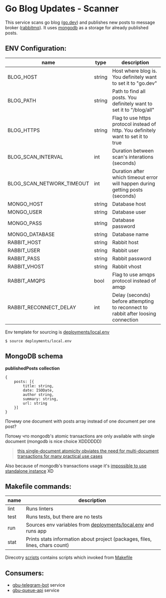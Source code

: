 # Go Blog Updates - Scanner
This service scans go blog ([go.dev](https://go.dev)) and publishes new posts to message broker ([rabbitmq](https://www.rabbitmq.com/)).
It uses [mongodb](https://www.mongodb.com/) as a storage for already published posts.

## ENV Configuration:
| name                      | type   | description                                                                        |
| ------------------------- | ------ | ---------------------------------------------------------------------------------- |
| BLOG_HOST                 | string | Host where blog is. You definitely want to set it to "go.dev"                      |
| BLOG_PATH                 | string | Path to find all posts. You definitely want to set it to "/blog/all"               |
| BLOG_HTTPS                | string | Flag to use https protocol instead of http. You definitely want to set it to true  |
| BLOG_SCAN_INTERVAL        | int    | Duration between scan's interations (seconds)                                      |
| BLOG_SCAN_NETWORK_TIMEOUT | int    | Duration after which timeout error will happen during getting posts (seconds)      |
| MONGO_HOST                | string | Database host                                                                      |
| MONGO_USER                | string | Database user                                                                      |
| MONGO_PASS                | string | Database password                                                                  |
| MONGO_DATABASE            | string | Database name                                                                      |
| RABBIT_HOST               | string | Rabbit host                                                                        |
| RABBIT_USER               | string | Rabbit user                                                                        |
| RABBIT_PASS               | string | Rabbit password                                                                    |
| RABBIT_VHOST              | string | Rabbit vhost                                                                       |
| RABBIT_AMQPS              | bool   | Flag to use amqps protocol instead of amqp                                         |
| RABBIT_RECONNECT_DELAY    | int    | Delay (seconds) before attempting to reconnect to rabbit after loosing connection  |

Env template for sourcing is [deployments/local.env](deployments/local.env)
```
$ source deployments/local.env
```

## MongoDB schema
**publishedPosts collection**
```
{
    posts: [{
        title: string,
        date: ISODate,
        author string,
        summary: string,
        url: string
    }]
}
```
Почему one document with posts array instead of one document per one post?

Потому что mongodb's atomic transactions are only available with single document (mongodb is nice choice XDDDDDD) <!-- или я просто ничего не понял -->

> [this single-document atomicity obviates the need for multi-document transactions for many practical use cases](https://docs.mongodb.com/manual/core/transactions/#transactions)

Also because of mongodb's transactions usage it's [impossible to use standalone instance](https://docs.mongodb.com/manual/core/transactions/#feature-compatibility-version--fcv-) XD

## Makefile commands:
| name | description                                                                            |
| ---- | -------------------------------------------------------------------------------------- |
| lint | Runs linters                                                                           |
| test | Runs tests, but there are no tests                                                     |
| run  | Sources env variables from [deployments/local.env](deployments/local.env) and runs app |
| stat | Prints stats information about project (packages, files, lines, chars count)           |

Direcotry [scripts](/scripts) contains scripts which invoked from [Makefile](Makefile)

## Consumers:
 - [gbu-telegram-bot](https://github.com/don2quixote/gbu-telegram-bot) service
 - [gbu-queue-api](https://github.com/don2quixote/gbu-queue-api) service